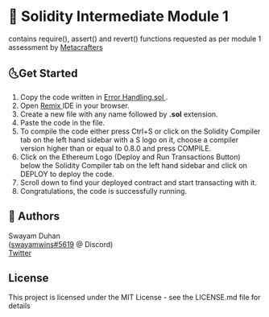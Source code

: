<h1>🌟 Solidity Intermediate Module 1 </h1>
<p>contains require(), assert() and revert() functions requested as per module 1 assessment by
  <a href = "https://www.metacrafters.io/"> Metacrafters </a></p>

<h2> 🌜Get Started </h2>
<ol> 
  <li> Copy the code written in <a href = "Error Handling.sol"> Error Handling.sol </a>.</li>
  <li> Open <a href = "https://remix.ethereum.org/"> Remix </a> IDE in your browser. </li>
  <li> Create a new file with any name followed by <strong>.sol</strong> extension. </li>
  <li> Paste the code in the file. </li>
  <li> To compile the code either press Ctrl+S or click on the Solidity Compiler tab on the left hand sidebar with a S logo on it, choose a compiler version higher than or equal to 0.8.0 and press COMPILE. </li>
  <li> Click on the Ethereum Logo (Deploy and Run Transactions Button) below the Solidity Compiler tab on the left hand sidebar and click on DEPLOY to deploy the code. </li>
  <li> Scroll down to find your deployed contract and start transacting with it. </li>
  <li> Congratulations, the code is successfully running. </li>
</ol>

<h2> 🤍 Authors </h2>
Swayam Duhan <br>
(<a href = "discordapp.com/users/swayamwins#5619">swayamwins#5619</a> @ Discord) <br>
<a href = "https://twitter.com/swxyamfr?s=20"> Twitter </a>

<h2> License </h2>
This project is licensed under the MIT License - see the LICENSE.md file for details

